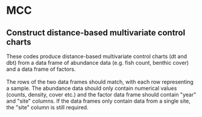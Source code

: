 # MCC
## Construct distance-based multivariate control charts

These codes produce distance-based multivariate control charts (dt and dbt) from a data frame of abundance data (e.g. fish count, benthic cover) and a data frame of factors.<br>
<br>
The rows of the two data frames should match, with each row representing a sample. The abundance data should only contain numerical values (counts, density, cover etc.) and the factor data frame should contain "year" and "site" columns.  If the data frames only contain data from a single site, the "site" column is still required.
